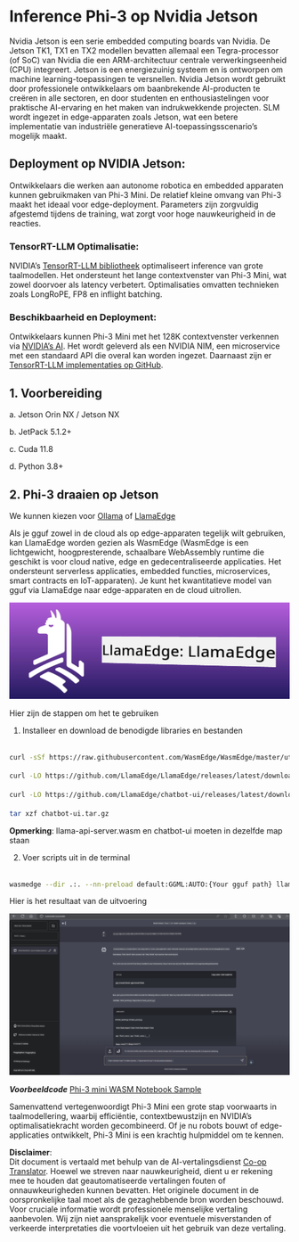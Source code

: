 <!--
CO_OP_TRANSLATOR_METADATA:
{
  "original_hash": "be4101a30d98e95a71d42c276e8bcd37",
  "translation_date": "2025-07-16T20:43:32+00:00",
  "source_file": "md/01.Introduction/03/Jetson_Inference.md",
  "language_code": "nl"
}
-->
# **Inference Phi-3 op Nvidia Jetson**

Nvidia Jetson is een serie embedded computing boards van Nvidia. De Jetson TK1, TX1 en TX2 modellen bevatten allemaal een Tegra-processor (of SoC) van Nvidia die een ARM-architectuur centrale verwerkingseenheid (CPU) integreert. Jetson is een energiezuinig systeem en is ontworpen om machine learning-toepassingen te versnellen. Nvidia Jetson wordt gebruikt door professionele ontwikkelaars om baanbrekende AI-producten te creëren in alle sectoren, en door studenten en enthousiastelingen voor praktische AI-ervaring en het maken van indrukwekkende projecten. SLM wordt ingezet in edge-apparaten zoals Jetson, wat een betere implementatie van industriële generatieve AI-toepassingsscenario’s mogelijk maakt.

## Deployment op NVIDIA Jetson:
Ontwikkelaars die werken aan autonome robotica en embedded apparaten kunnen gebruikmaken van Phi-3 Mini. De relatief kleine omvang van Phi-3 maakt het ideaal voor edge-deployment. Parameters zijn zorgvuldig afgestemd tijdens de training, wat zorgt voor hoge nauwkeurigheid in de reacties.

### TensorRT-LLM Optimalisatie:
NVIDIA’s [TensorRT-LLM bibliotheek](https://github.com/NVIDIA/TensorRT-LLM?WT.mc_id=aiml-138114-kinfeylo) optimaliseert inference van grote taalmodellen. Het ondersteunt het lange contextvenster van Phi-3 Mini, wat zowel doorvoer als latency verbetert. Optimalisaties omvatten technieken zoals LongRoPE, FP8 en inflight batching.

### Beschikbaarheid en Deployment:
Ontwikkelaars kunnen Phi-3 Mini met het 128K contextvenster verkennen via [NVIDIA’s AI](https://www.nvidia.com/en-us/ai-data-science/generative-ai/). Het wordt geleverd als een NVIDIA NIM, een microservice met een standaard API die overal kan worden ingezet. Daarnaast zijn er [TensorRT-LLM implementaties op GitHub](https://github.com/NVIDIA/TensorRT-LLM).

## **1. Voorbereiding**

a. Jetson Orin NX / Jetson NX

b. JetPack 5.1.2+

c. Cuda 11.8

d. Python 3.8+

## **2. Phi-3 draaien op Jetson**

We kunnen kiezen voor [Ollama](https://ollama.com) of [LlamaEdge](https://llamaedge.com)

Als je gguf zowel in de cloud als op edge-apparaten tegelijk wilt gebruiken, kan LlamaEdge worden gezien als WasmEdge (WasmEdge is een lichtgewicht, hoogpresterende, schaalbare WebAssembly runtime die geschikt is voor cloud native, edge en gedecentraliseerde applicaties. Het ondersteunt serverless applicaties, embedded functies, microservices, smart contracts en IoT-apparaten). Je kunt het kwantitatieve model van gguf via LlamaEdge naar edge-apparaten en de cloud uitrollen.

![llamaedge](../../../../../translated_images/llamaedge.e9d6ff96dff11cf729d0c895601ffb284d46998dd44022f5a3ebd3745c91e7db.nl.jpg)

Hier zijn de stappen om het te gebruiken

1. Installeer en download de benodigde libraries en bestanden

```bash

curl -sSf https://raw.githubusercontent.com/WasmEdge/WasmEdge/master/utils/install.sh | bash -s -- --plugin wasi_nn-ggml

curl -LO https://github.com/LlamaEdge/LlamaEdge/releases/latest/download/llama-api-server.wasm

curl -LO https://github.com/LlamaEdge/chatbot-ui/releases/latest/download/chatbot-ui.tar.gz

tar xzf chatbot-ui.tar.gz

```

**Opmerking**: llama-api-server.wasm en chatbot-ui moeten in dezelfde map staan

2. Voer scripts uit in de terminal

```bash

wasmedge --dir .:. --nn-preload default:GGML:AUTO:{Your gguf path} llama-api-server.wasm -p phi-3-chat

```

Hier is het resultaat van de uitvoering

![llamaedgerun](../../../../../translated_images/llamaedgerun.bed921516c9a821cf23486eee46e18241c442f862976040c2681b36b905125a6.nl.png)

***Voorbeeldcode*** [Phi-3 mini WASM Notebook Sample](https://github.com/Azure-Samples/Phi-3MiniSamples/tree/main/wasm)

Samenvattend vertegenwoordigt Phi-3 Mini een grote stap voorwaarts in taalmodellering, waarbij efficiëntie, contextbewustzijn en NVIDIA’s optimalisatiekracht worden gecombineerd. Of je nu robots bouwt of edge-applicaties ontwikkelt, Phi-3 Mini is een krachtig hulpmiddel om te kennen.

**Disclaimer**:  
Dit document is vertaald met behulp van de AI-vertalingsdienst [Co-op Translator](https://github.com/Azure/co-op-translator). Hoewel we streven naar nauwkeurigheid, dient u er rekening mee te houden dat geautomatiseerde vertalingen fouten of onnauwkeurigheden kunnen bevatten. Het originele document in de oorspronkelijke taal moet als de gezaghebbende bron worden beschouwd. Voor cruciale informatie wordt professionele menselijke vertaling aanbevolen. Wij zijn niet aansprakelijk voor eventuele misverstanden of verkeerde interpretaties die voortvloeien uit het gebruik van deze vertaling.